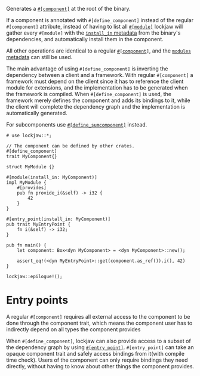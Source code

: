 Generates a [`#[component]`](component) at the root of the binary.

If a component is annotated with `#[define_component]` instead of the regular `#[component]`
attribute, instead of having to list all [`#[module]`](module) lockjaw will gather every `#[module]`
with the [`install_in` metadata](module#install_in) from the binary's dependencies, and
automatically install them in the component.

All other operations are identical to a regular [`#[component]`](component), and the
[`modules` metadata](component#modules) can still be used.

The main advantage of using `#[define_component]` is inverting the dependency between a client and a
framework. With regular `#[component]` a framework must depend on the client since it has to
reference the client module for extensions, and the implementation has to be generated when the
framework is compiled. When `#[define_component]` is used, the framework merely defines the
component and adds its bindings to it, while the client will complete the dependency graph and the
implementation is automatically generated.

For subcomponents use [`#[define_sumcomponent]`](define_subcomponent) instead.

```
# use lockjaw::*;

// The component can be defined by other crates.
#[define_component]
trait MyComponent{}

struct MyModule {}

#[module(install_in: MyComponent)]
impl MyModule {
    #[provides]
    pub fn provide_i(&self) -> i32 {
        42
    }
}

#[entry_point(install_in: MyComponent)]
pub trait MyEntryPoint {
    fn i(&self) -> i32;
}

pub fn main() {
    let component: Box<dyn MyComponent> = <dyn MyComponent>::new();

    assert_eq!(<dyn MyEntryPoint>::get(component.as_ref()).i(), 42)
}

lockjaw::epilogue!();
```

# Entry points

A regular `#[component]` requires all external access to the component to be done through the
component trait, which means the component user has to indirectly depend on all types the component
provides

When `#[define_component]`, lockjaw can also provide access to a subset of the dependency graph by
using [`#[entry_point]`](entry_point). `#[entry_point]` can take an opaque component trait and
safely access bindings from it(with compile time check). Users of the component can only require
bindings they need directly, without having to know about other things the component provides.